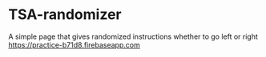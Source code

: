 # TSA-randomizer
A simple page that gives randomized instructions whether to go left or right
https://practice-b71d8.firebaseapp.com
